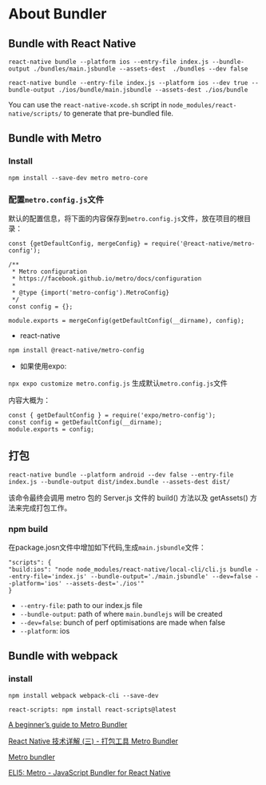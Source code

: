 # About Bundler

## Bundle with React Native

`react-native bundle --platform ios --entry-file index.js --bundle-output ./bundles/main.jsbundle --assets-dest  ./bundles --dev false`

`react-native bundle --entry-file index.js --platform ios --dev true --bundle-output ./ios/bundle/main.jsbundle --assets-dest ./ios/bundle`

You can use the `react-native-xcode.sh` script in `node_modules/react-native/scripts/` to generate that pre-bundled file.

## Bundle with Metro

### Install

`npm install --save-dev metro metro-core`

### 配置`metro.config.js`文件

默认的配置信息，将下面的内容保存到`metro.config.js`文件，放在项目的根目录：

```
const {getDefaultConfig, mergeConfig} = require('@react-native/metro-config');

/**
 * Metro configuration
 * https://facebook.github.io/metro/docs/configuration
 *
 * @type {import('metro-config').MetroConfig}
 */
const config = {};

module.exports = mergeConfig(getDefaultConfig(__dirname), config);
```

* react-native

`npm install @react-native/metro-config`

* 如果使用expo:

`npx expo customize metro.config.js` 生成默认`metro.config.js`文件

内容大概为：

```
const { getDefaultConfig } = require('expo/metro-config');
const config = getDefaultConfig(__dirname);
module.exports = config;
```

## 打包

`react-native bundle --platform android --dev false --entry-file index.js --bundle-output dist/index.bundle --assets-dest dist/`

该命令最终会调用 metro 包的 Server.js 文件的 build() 方法以及 getAssets() 方法来完成打包工作。

### npm build

在package.josn文件中增加如下代码,生成`main.jsbundle`文件：

```
"scripts": {
"build:ios": "node node_modules/react-native/local-cli/cli.js bundle --entry-file='index.js' --bundle-output='./main.jsbundle' --dev=false --platform='ios' --assets-dest='./ios'"
}
```

* `--entry-file`: path to our index.js file
* `--bundle-output`: path of where `main.bundlejs` will be created
* `--dev=false`: bunch of perf optimisations are made when false
* `--platform`: ios

## Bundle with webpack

### install

`npm install webpack webpack-cli --save-dev`

`react-scripts: npm install react-scripts@latest`



[A beginner’s guide to Metro Bundler](https://medium.com/geekculture/a-beginners-guide-to-metro-bundler-f639d641468b)

[React Native 技术详解 (三) - 打包工具 Metro Bundler](https://www.lumin.tech/blog/react-native-3-metro/)

[Metro bundler](https://docs.expo.dev/guides/customizing-metro/)

[ELI5: Metro - JavaScript Bundler for React Native](https://developers.facebook.com/blog/post/2021/11/01/eli5-metro-javascript-bundler-react-native/)